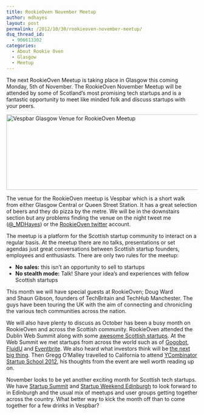 ```yaml
---
title: RookieOven November Meetup
author: mdhayes
layout: post
permalink: /2012/10/30/rookieoven-november-meetup/
dsq_thread_id:
  - 906613302
categories:
  - About Rookie Oven
  - Glasgow
  - Meetup
---
```

The next RookieOven Meetup is taking place in Glasgow this coming Monday, 5th of November. The RookieOven November Meetup will be attended by some of Scotland&#8217;s most promising tech startups and is a fantastic opportunity to meet like minded folk and discuss startups with your peers.

[<img title="vespbar" src="http://www.rookieoven.com/wp-content/uploads/2011/09/vespbar.png" alt="Vespbar Glasgow Venue for RookieOven Meetup" width="620" height="199" />][1]

The venue for the RookieOven meetup is Vespbar which is a short walk from either Glasgow Central or Queen Street Station. It has a great selection of beers and they do pizza by the metre. We will be in the downstairs section but any problems finding the venue on the night tweet me ([@_MDHayes][2]) or the [RookieOven twitter][3] account.

The meetup is a platform for the Scottish startup community to interact on a regular basis. At the meetup there are no talks, presentations or set agendas just great conversations between Scottish startup founders, employees and enthusiasts. There are only two rules for the meetup:

  * **No sales:** this isn’t an opportunity to sell to startups
  * **No stealth mode:** Talk! Share your idea’s and experiences with fellow Scottish startups

This month we will have special guests at RookieOven; Doug Ward and Shaun Gibson, founders of TechBritain and TechHub Manchester. The guys have been touring the UK with the aim of connecting and chronicling the various tech communities across the nation.

We will also have plenty to discuss as October has been a busy month on RookieOven and across the Scottish community. RookieOven attended the Dublin Web Summit along with some [awesome Scottish startups][4]. At the Web Summit we met startups from across the world such as of [Gogobot][5], [FluidU][6] and [Eventbrite][7]. We also heard what investors think will be [the next big thing][8]. Then Gregg O&#8217;Malley travelled to California to attend [YCombinator Startup School 2012][9], his thoughts from the event are well worth reading up on.

November looks to be yet another exciting month for Scottish tech startups. We have [Startup Summit][10] and [Startup Weekend Edinburgh][11] to look forward to in Edinburgh and the usual mix of meetups and user groups getting together across the country. What better way to kick the month off than to come together for a few drinks in Vespbar?

 [1]: http://www.rookieoven.com/wp-content/uploads/2011/09/vespbar.png
 [2]: http://twitter.com/_MDHayes "Michael Hayes Twitter"
 [3]: http://twitter.com/Rookieoven "RookieOven Twitter"
 [4]: http://www.rookieoven.com/2012/10/17/scottish-talent-at-the-dublin-web-summit/ "Scottish talent at the Dublin Web Summit"
 [5]: http://www.rookieoven.com/2012/10/17/gogobot-building-an-engaged-user-base/ "Gogobot – building an engaged user base"
 [6]: http://www.rookieoven.com/2012/10/29/fluid-ui-and-the-mobile-gold-rush/ "Fluid UI and the Mobile Gold Rush"
 [7]: http://www.rookieoven.com/2012/10/23/lessons-from-eventbrite-product-and-community/ "Lessons from Eventbrite – product and community"
 [8]: http://www.rookieoven.com/2012/10/24/the-next-big-thing-thoughts-from-the-dublin-web-summit/ "The Next Big Thing: thoughts from the Dublin Web Summit"
 [9]: http://www.rookieoven.com/2012/10/25/startup-school-and-back/ "Startup School and back"
 [10]: http://www.rookieoven.com/2012/10/29/startup-summit-2012/ "Startup Summit 2012"
 [11]: http://www.rookieoven.com/2012/10/15/whats-the-worst-that-could-happen/ "What’s the worst that could happen?"